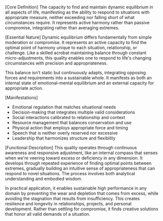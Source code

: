 [Core Definition]
The capacity to find and maintain dynamic equilibrium in all aspects of life, manifesting as the ability to respond to situations with appropriate measure, neither exceeding nor falling short of what circumstances require. It represents active harmony rather than passive compromise, integrating rather than averaging extremes.

[Essential Nature]
Dynamic equilibrium differs fundamentally from simple moderation or compromise. It represents an active capacity to find the optimal point of harmony unique to each situation, relationship, or challenge. Like a skilled acrobat maintaining balance through constant micro-adjustments, this quality enables one to respond to life's changing circumstances with precision and appropriateness.

This balance isn't static but continuously adapts, integrating opposing forces and requirements into a sustainable whole. It manifests as both an internal state of emotional-mental equilibrium and an external capacity for appropriate action.

[Manifestations]
- Emotional regulation that matches situational needs
- Decision-making that integrates multiple valid considerations
- Social interactions calibrated to relationship and context
- Resource management that balances conservation and use
- Physical action that employs appropriate force and timing
- Speech that is neither overly reserved nor excessive
- Leadership that harmonizes structure and flexibility

[Functional Description]
This quality operates through continuous awareness and responsive adjustment, like an internal compass that senses when we're veering toward excess or deficiency in any dimension. It develops through repeated experience of finding optimal points between extremes, gradually building an intuitive sense of appropriateness that can respond to novel situations. The process involves both analytical understanding and embodied wisdom.

In practical application, it enables sustainable high performance in any domain by preventing the wear and depletion that comes from excess, while avoiding the stagnation that results from insufficiency. This creates resilience and longevity in relationships, projects, and personal development. Rather than settling for compromise, it finds creative solutions that honor all valid demands of a situation.